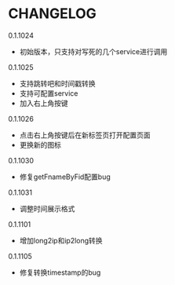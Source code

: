 CHANGELOG
==========
0.1.1024 
* 初始版本，只支持对写死的几个service进行调用  

0.1.1025
* 支持跳转吧和时间戳转换
* 支持可配置service
* 加入右上角按键  

0.1.1026
* 点击右上角按键后在新标签页打开配置页面
* 更换新的图标

0.1.1030
* 修复getFnameByFid配置bug

0.1.1031
* 调整时间展示格式

0.1.1101
* 增加long2ip和ip2long转换

0.1.1105
* 修复转换timestamp的bug
